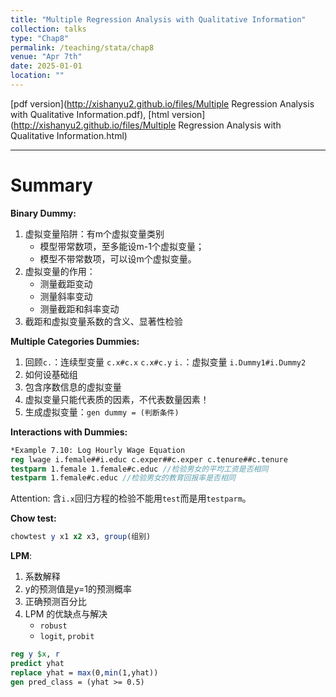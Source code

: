 ```yaml
---
title: "Multiple Regression Analysis with Qualitative Information"
collection: talks
type: "Chap8"
permalink: /teaching/stata/chap8
venue: "Apr 7th"
date: 2025-01-01
location: ""
---
```


[pdf version](http://xishanyu2.github.io/files/Multiple Regression Analysis with Qualitative Information.pdf), [html version](http://xishanyu2.github.io/files/Multiple Regression Analysis with Qualitative Information.html)

---

# Summary

**Binary Dummy:**
1. 虚拟变量陷阱：有m个虚拟变量类别
	- 模型带常数项，至多能设m-1个虚拟变量；
	- 模型不带常数项，可以设m个虚拟变量。
2. 虚拟变量的作用：
	- 测量截距变动
	- 测量斜率变动
	- 测量截距和斜率变动
3. 截距和虚拟变量系数的含义、显著性检验

**Multiple Categories Dummies:**
1. 回顾`c.`：连续型变量 `c.x#c.x` `c.x#c.y`
	`i.`：虚拟变量 `i.Dummy1#i.Dummy2`
2. 如何设基础组
3. 包含序数信息的虚拟变量
4. 虚拟变量只能代表质的因素，不代表数量因素！
5. 生成虚拟变量：`gen dummy = (判断条件)` 

**Interactions with Dummies:**

```stata
*Example 7.10: Log Hourly Wage Equation
reg lwage i.female##i.educ c.exper##c.exper c.tenure##c.tenure
testparm 1.female 1.female#c.educ //检验男女的平均工资是否相同
testparm 1.female#c.educ //检验男女的教育回报率是否相同
```

Attention: 含`i.x`回归方程的检验不能用`test`而是用`testparm`。

**Chow test:**

```stata
chowtest y x1 x2 x3, group(组别)
```

**LPM**:
1. 系数解释
2. y的预测值是y=1的预测概率
3. 正确预测百分比
4. LPM 的优缺点与解决
	 - `robust`
	 - `logit`, `probit`

```stata
reg y $x, r
predict yhat
replace yhat = max(0,min(1,yhat))
gen pred_class = (yhat >= 0.5)
```
